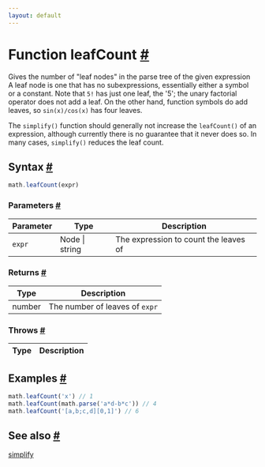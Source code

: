 ```yaml
---
layout: default
---
```


<!-- Note: This file is automatically generated from source code comments. Changes made in this file will be overridden. -->

<h1 id="function-leafcount">Function leafCount <a href="#function-leafcount" title="Permalink">#</a></h1>

Gives the number of "leaf nodes" in the parse tree of the given expression
A leaf node is one that has no subexpressions, essentially either a
symbol or a constant. Note that `5!` has just one leaf, the '5'; the
unary factorial operator does not add a leaf. On the other hand,
function symbols do add leaves, so `sin(x)/cos(x)` has four leaves.

The `simplify()` function should generally not increase the `leafCount()`
of an expression, although currently there is no guarantee that it never
does so. In many cases, `simplify()` reduces the leaf count.


<h2 id="syntax">Syntax <a href="#syntax" title="Permalink">#</a></h2>

```js
math.leafCount(expr)
```

<h3 id="parameters">Parameters <a href="#parameters" title="Permalink">#</a></h3>

Parameter | Type | Description
--------- | ---- | -----------
`expr` | Node &#124; string | The expression to count the leaves of

<h3 id="returns">Returns <a href="#returns" title="Permalink">#</a></h3>

Type | Description
---- | -----------
number | The number of leaves of `expr`


<h3 id="throws">Throws <a href="#throws" title="Permalink">#</a></h3>

Type | Description
---- | -----------


<h2 id="examples">Examples <a href="#examples" title="Permalink">#</a></h2>

```js
math.leafCount('x') // 1
math.leafCount(math.parse('a*d-b*c')) // 4
math.leafCount('[a,b;c,d][0,1]') // 6
```


<h2 id="see-also">See also <a href="#see-also" title="Permalink">#</a></h2>

[simplify](simplify.html)
